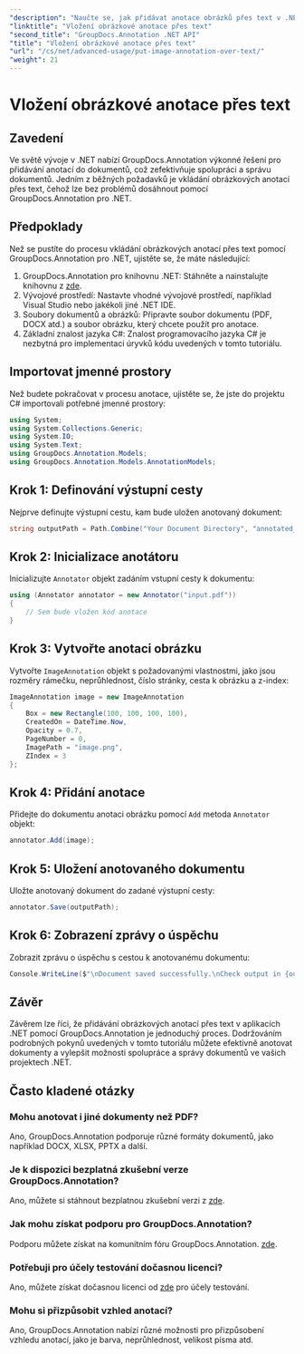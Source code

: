 ```yaml
---
"description": "Naučte se, jak přidávat anotace obrázků přes text v .NET pomocí GroupDocs.Annotation pro efektivní správu dokumentů a spolupráci."
"linktitle": "Vložení obrázkové anotace přes text"
"second_title": "GroupDocs.Annotation .NET API"
"title": "Vložení obrázkové anotace přes text"
"url": "/cs/net/advanced-usage/put-image-annotation-over-text/"
"weight": 21
---
```


# Vložení obrázkové anotace přes text

## Zavedení
Ve světě vývoje v .NET nabízí GroupDocs.Annotation výkonné řešení pro přidávání anotací do dokumentů, což zefektivňuje spolupráci a správu dokumentů. Jedním z běžných požadavků je vkládání obrázkových anotací přes text, čehož lze bez problémů dosáhnout pomocí GroupDocs.Annotation pro .NET.
## Předpoklady
Než se pustíte do procesu vkládání obrázkových anotací přes text pomocí GroupDocs.Annotation pro .NET, ujistěte se, že máte následující:
1. GroupDocs.Annotation pro knihovnu .NET: Stáhněte a nainstalujte knihovnu z [zde](https://releases.groupdocs.com/annotation/net/).
2. Vývojové prostředí: Nastavte vhodné vývojové prostředí, například Visual Studio nebo jakékoli jiné .NET IDE.
3. Soubory dokumentů a obrázků: Připravte soubor dokumentu (PDF, DOCX atd.) a soubor obrázku, který chcete použít pro anotace.
4. Základní znalost jazyka C#: Znalost programovacího jazyka C# je nezbytná pro implementaci úryvků kódu uvedených v tomto tutoriálu.

## Importovat jmenné prostory
Než budete pokračovat v procesu anotace, ujistěte se, že jste do projektu C# importovali potřebné jmenné prostory:
```csharp
using System;
using System.Collections.Generic;
using System.IO;
using System.Text;
using GroupDocs.Annotation.Models;
using GroupDocs.Annotation.Models.AnnotationModels;
```
## Krok 1: Definování výstupní cesty
Nejprve definujte výstupní cestu, kam bude uložen anotovaný dokument:
```csharp
string outputPath = Path.Combine("Your Document Directory", "annotated_document.pdf");
```
## Krok 2: Inicializace anotátoru
Inicializujte `Annotator` objekt zadáním vstupní cesty k dokumentu:
```csharp
using (Annotator annotator = new Annotator("input.pdf"))
{
    // Sem bude vložen kód anotace
}
```
## Krok 3: Vytvořte anotaci obrázku
Vytvořte `ImageAnnotation` objekt s požadovanými vlastnostmi, jako jsou rozměry rámečku, neprůhlednost, číslo stránky, cesta k obrázku a z-index:
```csharp
ImageAnnotation image = new ImageAnnotation
{
    Box = new Rectangle(100, 100, 100, 100),
    CreatedOn = DateTime.Now,
    Opacity = 0.7,
    PageNumber = 0,
    ImagePath = "image.png",
    ZIndex = 3
};
```
## Krok 4: Přidání anotace
Přidejte do dokumentu anotaci obrázku pomocí `Add` metoda `Annotator` objekt:
```csharp
annotator.Add(image);
```
## Krok 5: Uložení anotovaného dokumentu
Uložte anotovaný dokument do zadané výstupní cesty:
```csharp
annotator.Save(outputPath);
```
## Krok 6: Zobrazení zprávy o úspěchu
Zobrazit zprávu o úspěchu s cestou k anotovanému dokumentu:
```csharp
Console.WriteLine($"\nDocument saved successfully.\nCheck output in {outputPath}.");
```

## Závěr
Závěrem lze říci, že přidávání obrázkových anotací přes text v aplikacích .NET pomocí GroupDocs.Annotation je jednoduchý proces. Dodržováním podrobných pokynů uvedených v tomto tutoriálu můžete efektivně anotovat dokumenty a vylepšit možnosti spolupráce a správy dokumentů ve vašich projektech .NET.
## Často kladené otázky
### Mohu anotovat i jiné dokumenty než PDF?
Ano, GroupDocs.Annotation podporuje různé formáty dokumentů, jako například DOCX, XLSX, PPTX a další.
### Je k dispozici bezplatná zkušební verze GroupDocs.Annotation?
Ano, můžete si stáhnout bezplatnou zkušební verzi z [zde](https://releases.groupdocs.com/).
### Jak mohu získat podporu pro GroupDocs.Annotation?
Podporu můžete získat na komunitním fóru GroupDocs.Annotation. [zde](https://forum.groupdocs.com/c/annotation/10).
### Potřebuji pro účely testování dočasnou licenci?
Ano, můžete získat dočasnou licenci od [zde](https://purchase.groupdocs.com/temporary-license/) pro účely testování.
### Mohu si přizpůsobit vzhled anotací?
Ano, GroupDocs.Annotation nabízí různé možnosti pro přizpůsobení vzhledu anotací, jako je barva, neprůhlednost, velikost písma atd.